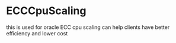 # ECCCpuScaling
this is used for oracle ECC cpu scaling
can help clients have better efficiency and lower cost
